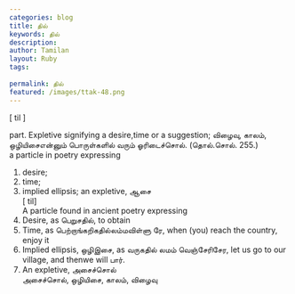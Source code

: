 ```yaml
---
categories: blog
title: தில்
keywords: தில்
description: 
author: Tamilan
layout: Ruby
tags: 
 
permalink: தில்
featured: /images/ttak-48.png
---
```

  
[ til ]  
  
part. Expletive signifying a desire,time or a suggestion; விழைவு, காலம், ஒழியிசைஎன்னும் பொருள்களில் வரும் ஓரிடைச்சொல். (தொல்.சொல். 255.)  
a particle in poetry expressing  
1. desire;  
2. time;  
3. implied ellipsis; an expletive, ஆசை  
[ til]  
A particle found in ancient poetry expressing  
1. Desire, as பெறுசதில், to obtain  
2. Time, as பெற்றாங்கறிகதில்லம்மவிள்ளு ரே, when (you) reach the country, enjoy it  
3. Implied ellipsis, ஒழிஇசை, as வருகதில் லமம் வெஞ்சேரிசேர, let us go to our village, and thenwe will பார்.   
4. An expletive, அசைச்சொல்  
அசைச்சொல், ஒழியிசை, காலம், விழைவு